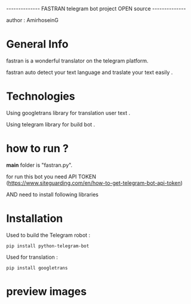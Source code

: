 
-------------- FASTRAN telegram bot project OPEN source --------------

author : AmirhoseinG 

# General Info

fastran is a wonderful translator on the telegram platform.

fastran auto detect your text language and traslate your text easily .

# Technologies

Using googletrans library for translation user text  .

Using telegram library for build bot .

# how to run ?

__main__ folder is "fastran.py".

for run this bot you need API TOKEN (https://www.siteguarding.com/en/how-to-get-telegram-bot-api-token)

AND need to install following libraries

# Installation

Used to build the Telegram robot :

    pip install python-telegram-bot

Used for translation :

    pip install googletrans

# preview images
